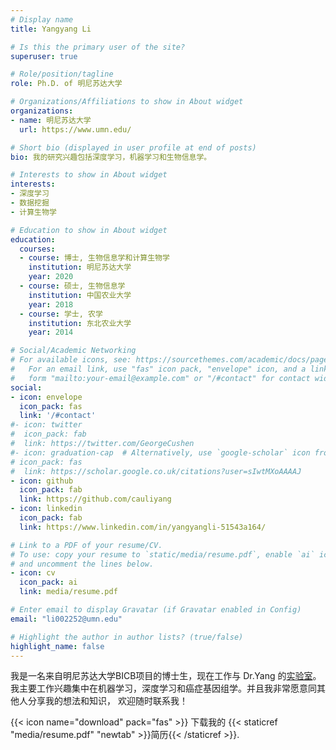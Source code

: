 ```yaml
---
# Display name
title: Yangyang Li

# Is this the primary user of the site?
superuser: true

# Role/position/tagline
role: Ph.D. of 明尼苏达大学

# Organizations/Affiliations to show in About widget
organizations:
- name: 明尼苏达大学
  url: https://www.umn.edu/

# Short bio (displayed in user profile at end of posts)
bio: 我的研究兴趣包括深度学习，机器学习和生物信息学。

# Interests to show in About widget
interests:
- 深度学习
- 数据挖掘
- 计算生物学

# Education to show in About widget
education:
  courses:
  - course: 博士, 生物信息学和计算生物学
    institution: 明尼苏达大学
    year: 2020
  - course: 硕士, 生物信息学
    institution: 中国农业大学
    year: 2018
  - course: 学士, 农学
    institution: 东北农业大学
    year: 2014

# Social/Academic Networking
# For available icons, see: https://sourcethemes.com/academic/docs/page-builder/#icons
#   For an email link, use "fas" icon pack, "envelope" icon, and a link in the
#   form "mailto:your-email@example.com" or "/#contact" for contact widget.
social:
- icon: envelope
  icon_pack: fas
  link: '/#contact'
#- icon: twitter
#  icon_pack: fab
#  link: https://twitter.com/GeorgeCushen
#- icon: graduation-cap  # Alternatively, use `google-scholar` icon from `ai` icon pack
# icon_pack: fas
#  link: https://scholar.google.co.uk/citations?user=sIwtMXoAAAAJ
- icon: github
  icon_pack: fab
  link: https://github.com/cauliyang
- icon: linkedin
  icon_pack: fab
  link: https://www.linkedin.com/in/yangyangli-51543a164/

# Link to a PDF of your resume/CV.
# To use: copy your resume to `static/media/resume.pdf`, enable `ai` icons in `params.toml`, 
# and uncomment the lines below.
- icon: cv
  icon_pack: ai
  link: media/resume.pdf

# Enter email to display Gravatar (if Gravatar enabled in Config)
email: "li002252@umn.edu"

# Highlight the author in author lists? (true/false)
highlight_name: false
---
```

我是一名来自明尼苏达大学BICB项目的博士生，现在工作与 Dr.Yang 的[实验室](https://ylab-hi.github.io/)。我主要工作兴趣集中在机器学习，深度学习和癌症基因组学。并且我非常愿意同其他人分享我的想法和知识， 欢迎随时联系我！ 

{{< icon name="download" pack="fas" >}} 下载我的 {{< staticref "media/resume.pdf" "newtab" >}}简历{{< /staticref >}}.
